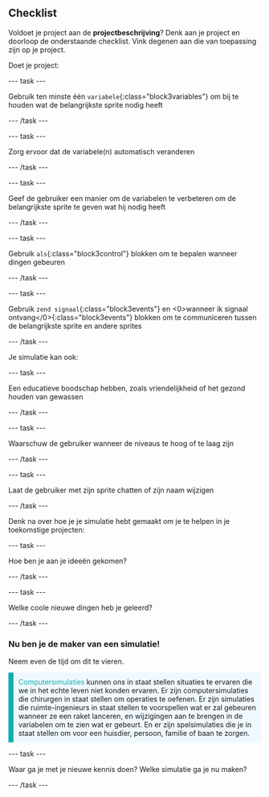 ## Checklist

Voldoet je project aan de **projectbeschrijving**? Denk aan je project en doorloop de onderstaande checklist. Vink degenen aan die van toepassing zijn op je project.

Doet je project:

--- task ---

Gebruik ten minste één `variabele`{:class="block3variables"} om bij te houden wat de belangrijkste sprite nodig heeft

--- /task ---

--- task ---

Zorg ervoor dat de variabele(n) automatisch veranderen

--- /task ---

--- task ---

Geef de gebruiker een manier om de variabelen te verbeteren om de belangrijkste sprite te geven wat hij nodig heeft

--- /task ---

--- task ---

Gebruik `als`{:class="block3control"} blokken om te bepalen wanneer dingen gebeuren

--- /task ---

--- task ---

Gebruik `zend signaal`{:class="block3events"} en <0>wanneer ik signaal ontvang</0>{:class="block3events"} blokken om te communiceren tussen de belangrijkste sprite en andere sprites

--- /task ---

Je simulatie kan ook:

--- task ---

Een educatieve boodschap hebben, zoals vriendelijkheid of het gezond houden van gewassen

--- /task ---

--- task ---

Waarschuw de gebruiker wanneer de niveaus te hoog of te laag zijn

--- /task ---

--- task ---

Laat de gebruiker met zijn sprite chatten of zijn naam wijzigen

--- /task ---

Denk na over hoe je je simulatie hebt gemaakt om je te helpen in je toekomstige projecten:

--- task ---

Hoe ben je aan je ideeën gekomen? 

<!-- free text answer, 3 characters possibly -->
--- /task ---

--- task ---

Welke coole nieuwe dingen heb je geleerd?

<!-- free text answer, 3 characters possibly -->

--- /task ---

### Nu ben je de maker van een simulatie!

Neem even de tijd om dit te vieren.

<p style="border-left: solid; border-width:10px; border-color: #0faeb0; background-color: aliceblue; padding: 10px;">
<span style="color: #0faeb0">Computersimulaties</span> kunnen ons in staat stellen situaties te ervaren die we in het echte leven niet konden ervaren. Er zijn computersimulaties die chirurgen in staat stellen om operaties te oefenen. Er zijn simulaties die ruimte-ingenieurs in staat stellen te voorspellen wat er zal gebeuren wanneer ze een raket lanceren, en wijzigingen aan te brengen in de variabelen om te zien wat er gebeurt. En er zijn spelsimulaties die je in staat stellen om voor een huisdier, persoon, familie of baan te zorgen. 
</p>

--- task ---

Waar ga je met je nieuwe kennis doen? Welke simulatie ga je nu maken?

<!-- free text answer, 3 characters possibly -->

--- /task ---

